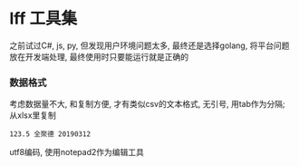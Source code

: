lff 工具集
=====================
之前试过C#, js, py, 但发现用户环境问题太多, 最终还是选择golang, 将平台问题放在开发端处理, 最终使用时只要能运行就是正确的

### 数据格式
考虑数据量不大, 和复制方便, 才有类似csv的文本格式, 无引号, 用tab作为分隔; 从xlsx里复制

```
123.5 全聚德 20190312
```

utf8编码, 使用notepad2作为编辑工具
